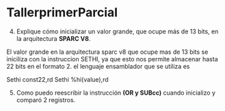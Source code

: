 # TallerprimerParcial

4. Explique cómo inicializar un valor grande, que ocupe más de 13 bits, en la arquitectura **SPARC V8**.

El valor grande en la arquitectura sparc v8 que ocupe mas de 13 bits se iniciliza con la instruccion SETHI, 
ya que esto nos permite almacenar hasta 22 bits en el formato 2. el lenguaje ensamblador que se utiliza es 

Sethi const22,rd
Sethi %hi(value),rd

5. Como puedo reescribir la instrucción **(OR y SUBcc)** cuando inicializo y  comparó 2 registros.


